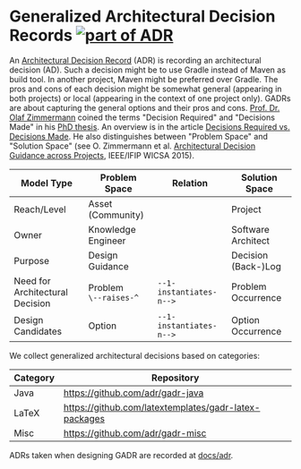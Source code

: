 # Generalized Architectural Decision Records [![part of ADR](https://img.shields.io/badge/part_of-ADR-blue.svg)](https://adr.github.io)

An [Architectural Decision Record](https://adr.github.io/) (ADR) is recording an architectural decision (AD).
Such a decision might be to use Gradle instead of Maven as build tool.
In another project, Maven might be preferred over Gradle.
The pros and cons of each decision might be somewhat general (appearing in both projects) or local (appearing in the context of one project only).
GADRs are about capturing the general options and their pros and cons.
[Prof. Dr. Olaf Zimmermann](https://www.ifs.hsr.ch/Olaf-Zimmermann.11623.0.html) coined the terms "Decision Required" and "Decisions Made" in his [PhD thesis](http://dx.doi.org/10.18419/opus-2665).
An overview is in the article [Decisions Required vs. Decisions Made](http://soadecisions.org/download/zimmermann_chap_mistrik_book.pdf).
He also distinguishes between "Problem Space" and "Solution Space" (see O. Zimmermann et al. [Architectural Decision Guidance across Projects](http://www.ifs.hsr.ch/fileadmin/user_upload/customers/ifs.hsr.ch/Home/projekte/ADMentor-WICSA2015ubmissionv11nc.pdf), IEEE/IFIP WICSA 2015).

| Model Type | Problem Space | Relation | Solution Space |
| -- | -- | -- | -- |
| Reach/Level | Asset (Community) | | Project |
| Owner | Knowledge Engineer | | Software Architect |
| Purpose | Design Guidance | | Decision (Back-)Log |
| Need for Architectural Decision | Problem <br> `\--raises-^` | `--1-instantiates-n-->` | Problem Occurrence |
| Design Candidates | Option | `--1-instantiates-n-->` | Option Occurrence |

We collect generalized architectural decisions based on categories:

| Category | Repository |
| -- | -- |
| Java | <https://github.com/adr/gadr-java> |
| LaTeX | <https://github.com/latextemplates/gadr-latex-packages> |
| Misc | <https://github.com/adr/gadr-misc> |

ADRs taken when designing GADR are recorded at [docs/adr](docs/adr).
